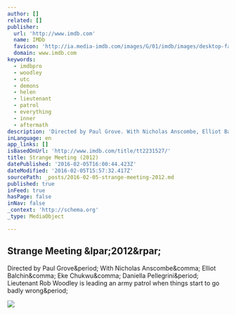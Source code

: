 ```yaml
---
author: []
related: []
publisher:
  url: 'http://www.imdb.com'
  name: IMDb
  favicon: 'http://ia.media-imdb.com/images/G/01/imdb/images/desktop-favicon-2165806970._CB379390718_.ico'
  domain: www.imdb.com
keywords:
  - imdbpro
  - woodley
  - utc
  - demons
  - helen
  - lieutenant
  - patrol
  - everything
  - inner
  - aftermath
description: 'Directed by Paul Grove. With Nicholas Anscombe, Elliot Balchin, Eke Chukwu, Daniella Pellegrini. Lieutenant Rob Woodley is leading an army patrol when things start to go badly wrong.'
inLanguage: en
app_links: []
isBasedOnUrl: 'http://www.imdb.com/title/tt2231527/'
title: Strange Meeting (2012)
datePublished: '2016-02-05T16:00:44.423Z'
dateModified: '2016-02-05T15:57:32.417Z'
sourcePath: _posts/2016-02-05-strange-meeting-2012.md
published: true
inFeed: true
hasPage: false
inNav: false
_context: 'http://schema.org'
_type: MediaObject

---
```

<article style=""><h1>Strange Meeting &amp;lpar;2012&amp;rpar;</h1><p>Directed by Paul Grove&amp;period; With Nicholas Anscombe&amp;comma; Elliot Balchin&amp;comma; Eke Chukwu&amp;comma; Daniella Pellegrini&amp;period; Lieutenant Rob Woodley is leading an army patrol when things start to go badly wrong&amp;period;</p><img src="http://ia.media-imdb.com/images/G/01/imdb/images/logos/imdb_fb_logo-1730868325._CB306318125_.png" /></article>